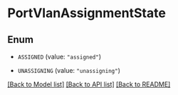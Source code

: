 # PortVlanAssignmentState

## Enum


* `ASSIGNED` (value: `"assigned"`)

* `UNASSIGNING` (value: `"unassigning"`)


[[Back to Model list]](../README.md#documentation-for-models) [[Back to API list]](../README.md#documentation-for-api-endpoints) [[Back to README]](../README.md)


